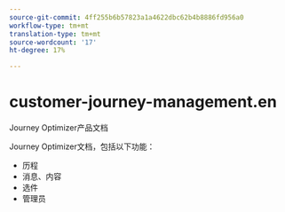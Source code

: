 ```yaml
---
source-git-commit: 4ff255b6b57823a1a4622dbc62b4b8886fd956a0
workflow-type: tm+mt
translation-type: tm+mt
source-wordcount: '17'
ht-degree: 17%

---
```

# customer-journey-management.en

Journey Optimizer产品文档

Journey Optimizer文档，包括以下功能：

* 历程
* 消息、内容
* 选件
* 管理员


